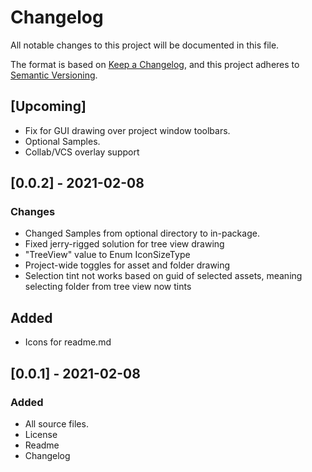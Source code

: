 # Changelog
All notable changes to this project will be documented in this file.

The format is based on [Keep a Changelog](https://keepachangelog.com/en/1.0.0/),
and this project adheres to [Semantic Versioning](https://semver.org/spec/v2.0.0.html).

## [Upcoming]
- Fix for GUI drawing over project window toolbars.
- Optional Samples.
- Collab/VCS overlay support

## [0.0.2] - 2021-02-08
### Changes
- Changed Samples from optional directory to in-package.
- Fixed jerry-rigged solution for tree view drawing
- "TreeView" value to Enum IconSizeType
- Project-wide toggles for asset and folder drawing
- Selection tint not works based on guid of selected assets, meaning selecting folder from tree view now tints

## Added
- Icons for readme.md

## [0.0.1] - 2021-02-08
### Added
- All source files.
- License
- Readme
- Changelog